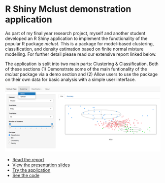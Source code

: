 # R Shiny Mclust demonstration application

As part of my final year research project, myself and another student developed an R Shiny application to implement the functionality of the popular R package _mclust_. This is a package for model-based clustering, classification, and density estimation based on finite normal mixture modelling. For further detail please read our extensive report linked below. 

The application is split into two main parts: Clustering & Classification. Both of these sections (1) Demonstrate some of the main funtionality of the _mclust_ package via a demo section and (2) Allow users to use the package on their own data for basic analysis with a simple user interface.

<img src="https://raw.githubusercontent.com/alanjeffares/mclust-app/master/images/mclust_clustering_demo.png">

* [Read the report](https://github.com/alanjeffares/mclust-app/blob/master/report.pdf)
* [View the presentation slides](https://github.com/alanjeffares/mclust-app/blob/master/presentation.pdf)
* [Try the application](https://mclust.shinyapps.io/apphere/)
* [See the code](https://github.com/alanjeffares/mclust-app/blob/master/mclust_shiny_app.R)
